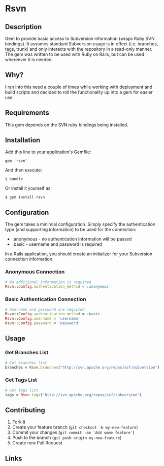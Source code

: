 # Rsvn

## Description
Gem to provide basic access to Subversion information (wraps Ruby SVN bindings).
It assumes standard Subversion usage is in effect (i.e. branches, tags, trunk) and
only interacts with the repository in a read-only manner.  The gem was written
to be used with Ruby on Rails, but can be used whereever it is needed. 

## Why?
I ran into this need a couple of times while working with deployment and build
scripts and decided to roll the functionality up into a gem for easier use.

## Requirements
This gem depends on the SVN ruby bindings being installed.

## Installation

Add this line to your application's Gemfile:

    gem 'rsvn'

And then execute:

    $ bundle

Or install it yourself as:

    $ gem install rsvn

## Configuration

The gem takes a minimial configuration.  Simply specify the authentication type 
(and supporting information) to be used for the connection:
* :anonymous - no authentication information will be passed
* :basic - username and password is required

In a Rails application, you should create an initializer for your Subversion 
connection information.  

### Anonymous Connection
```ruby
# No additional information is required.
Rsvn::Config.authentication_method = :anonymous
```

### Basic Authentication Connection
```ruby
# Username and password are required
Rsvn::Config.authentication_method = :basic
Rsvn::Config.username = 'username'
Rsvn::Config.password = 'password'
```

## Usage

### Get Branches List

```ruby
# Get branches list
branches = Rsvn.branches("http://svn.apache.org/repos/asf/subversion")
```

### Get Tags List

```ruby
# Get tags list
tags = Rsvn.tags("http://svn.apache.org/repos/asf/subversion")
```

## Contributing

1. Fork it
2. Create your feature branch (`git checkout -b my-new-feature`)
3. Commit your changes (`git commit -am 'Add some feature'`)
4. Push to the branch (`git push origin my-new-feature`)
5. Create new Pull Request

## Links


